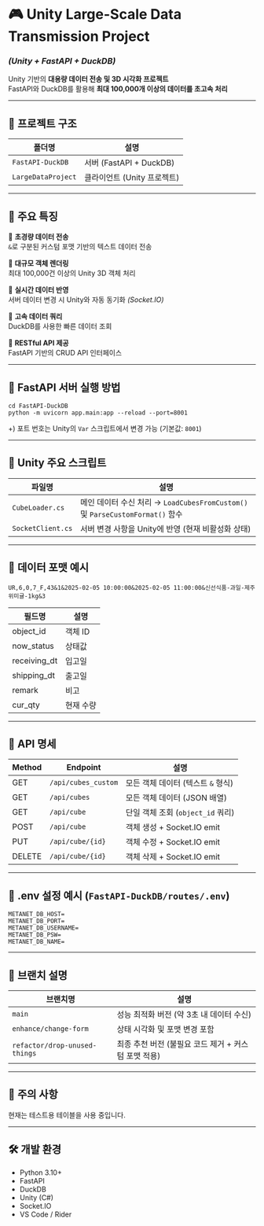 # 🎮 Unity Large-Scale Data Transmission Project  
### *(Unity + FastAPI + DuckDB)*

Unity 기반의 **대용량 데이터 전송 및 3D 시각화 프로젝트**  
FastAPI와 DuckDB를 활용해 **최대 100,000개 이상의 데이터를 초고속 처리**  

---

## 📂 프로젝트 구조

| 폴더명            | 설명                            |
|------------------|---------------------------------|
| `FastAPI-DuckDB` | 서버 (FastAPI + DuckDB)         |
| `LargeDataProject` | 클라이언트 (Unity 프로젝트)     |

---

## 🍏 주요 특징

🔹 **초경량 데이터 전송**  
  `&`로 구분된 커스텀 포맷 기반의 텍스트 데이터 전송

🔹 **대규모 객체 렌더링**  
  최대 100,000건 이상의 Unity 3D 객체 처리

🔹 **실시간 데이터 반영**  
  서버 데이터 변경 시 Unity와 자동 동기화 *(Socket.IO)*

🔹 **고속 데이터 쿼리**  
  DuckDB를 사용한 빠른 데이터 조회

🔹 **RESTful API 제공**  
  FastAPI 기반의 CRUD API 인터페이스

---

## 🍏 FastAPI 서버 실행 방법

```
cd FastAPI-DuckDB
python -m uvicorn app.main:app --reload --port=8001
```

+) 포트 번호는 Unity의 `Var` 스크립트에서 변경 가능 (기본값: `8001`)

---

## 🍏 Unity 주요 스크립트

| 파일명           | 설명 |
|------------------|------|
| `CubeLoader.cs`  | 메인 데이터 수신 처리  → `LoadCubesFromCustom()` 및 `ParseCustomFormat()` 함수 |
| `SocketClient.cs`| 서버 변경 사항을 Unity에 반영 (현재 비활성화 상태) |

---

## 🍏 데이터 포맷 예시

```
UR,6,0,7_F,43&1&2025-02-05 10:00:00&2025-02-05 11:00:00&신선식품-과일-제주위미귤-1kg&3
```

| 필드명        | 설명                   |
|---------------|------------------------|
| object_id     | 객체 ID                |
| now_status    | 상태값                 |
| receiving_dt  | 입고일                 |
| shipping_dt   | 출고일                 |
| remark        | 비고                   |
| cur_qty       | 현재 수량              |

---

## 🍏 API 명세

| Method | Endpoint              | 설명 |
|--------|------------------------|------|
| GET    | `/api/cubes_custom`   | 모든 객체 데이터 (텍스트 `&` 형식) |
| GET    | `/api/cubes`          | 모든 객체 데이터 (JSON 배열) |
| GET    | `/api/cube`           | 단일 객체 조회 (`object_id` 쿼리) |
| POST   | `/api/cube`           | 객체 생성 + Socket.IO emit |
| PUT    | `/api/cube/{id}`      | 객체 수정 + Socket.IO emit |
| DELETE | `/api/cube/{id}`      | 객체 삭제 + Socket.IO emit |

---

## 🍏 .env 설정 예시 (`FastAPI-DuckDB/routes/.env`)

```
METANET_DB_HOST=  
METANET_DB_PORT=
METANET_DB_USERNAME=
METANET_DB_PSW=
METANET_DB_NAME=
```

---

## 🍏 브랜치 설명

| 브랜치명                  | 설명 |
|---------------------------|------|
| `main`                    | 성능 최적화 버전 (약 3초 내 데이터 수신) |
| `enhance/change-form`     | 상태 시각화 및 포맷 변경 포함 |
| `refactor/drop-unused-things` | 최종 추천 버전 (불필요 코드 제거 + 커스텀 포맷 적용) |

---

## 🍏 주의 사항

현재는 테스트용 테이블을 사용 중입니다.  

---

## 🛠 개발 환경

- Python 3.10+
- FastAPI
- DuckDB
- Unity (C#)
- Socket.IO
- VS Code / Rider


